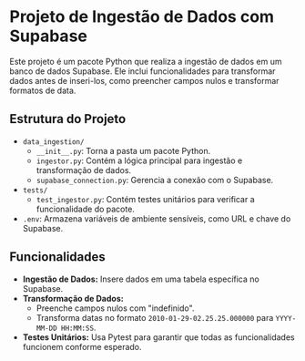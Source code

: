 # Projeto de Ingestão de Dados com Supabase

Este projeto é um pacote Python que realiza a ingestão de dados em um banco de dados Supabase. Ele inclui funcionalidades para transformar dados antes de inseri-los, como preencher campos nulos e transformar formatos de data.

## Estrutura do Projeto

- `data_ingestion/`
  - `__init__.py`: Torna a pasta um pacote Python.
  - `ingestor.py`: Contém a lógica principal para ingestão e transformação de dados.
  - `supabase_connection.py`: Gerencia a conexão com o Supabase.
- `tests/`
  - `test_ingestor.py`: Contém testes unitários para verificar a funcionalidade do pacote.
- `.env`: Armazena variáveis de ambiente sensíveis, como URL e chave do Supabase.

## Funcionalidades

- **Ingestão de Dados:** Insere dados em uma tabela específica no Supabase.
- **Transformação de Dados:**
  - Preenche campos nulos com "indefinido".
  - Transforma datas no formato `2010-01-29-02.25.25.000000` para `YYYY-MM-DD HH:MM:SS`.
- **Testes Unitários:** Usa Pytest para garantir que todas as funcionalidades funcionem conforme esperado.
